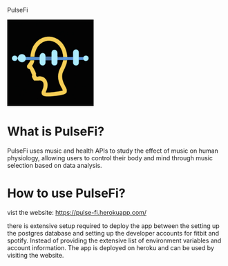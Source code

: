 PulseFi

<img src="logo.png" alt="logo" width="200"/>


# What is PulseFi?

PulseFi uses music and health APIs to study the effect of music on human physiology, allowing users to control their body and mind through music selection based on data analysis.

# How to use PulseFi?

vist the website: https://pulse-fi.herokuapp.com/

there is extensive setup required to deploy the app between the setting up the postgres database and setting up the developer accounts for fitbit and spotify. Instead of providing the extensive list of environment variables and account information. The app is deployed on heroku and can be used by visiting the website.